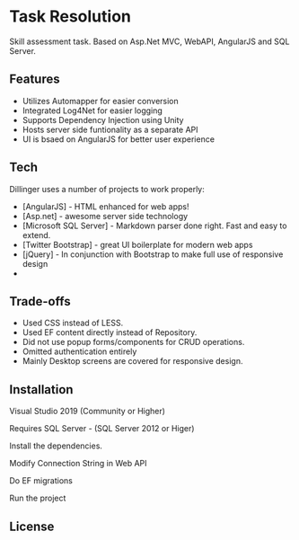 # Task Resolution
Skill assessment task.
Based on Asp.Net MVC, WebAPI, AngularJS and SQL Server.

## Features

- Utilizes Automapper for easier conversion
- Integrated Log4Net for easier logging
- Supports Dependency Injection using Unity
- Hosts server side funtionality as a separate API
- UI is bsaed on AngularJS for better user experience

## Tech

Dillinger uses a number of  projects to work properly:

- [AngularJS] - HTML enhanced for web apps!
- [Asp.net] - awesome server side technology
- [Microsoft SQL Server] - Markdown parser done right. Fast and easy to extend.
- [Twitter Bootstrap] - great UI boilerplate for modern web apps
- [jQuery] - In conjunction with Bootstrap to make full use of responsive design
- 
## Trade-offs
- Used CSS instead of LESS.
- Used EF content directly instead of Repository.
- Did not use popup forms/components for CRUD operations.
- Omitted authentication entirely
- Mainly Desktop screens are covered for responsive design.

## Installation

Visual Studio 2019 (Community or Higher)

Requires SQL Server - (SQL Server 2012 or Higer)

Install the dependencies.

Modify Connection String in Web API

Do EF migrations

Run the project

## License

